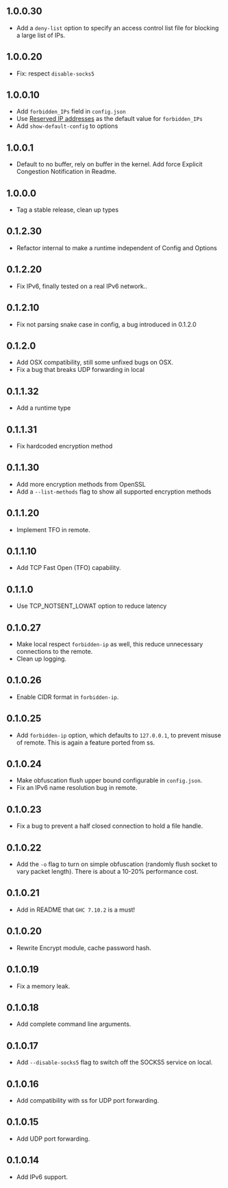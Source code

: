 1.0.0.30
--------
* Add a `deny-list` option to specify an access control list file for blocking a
    large list of IPs.

1.0.0.20
--------
* Fix: respect `disable-socks5`

1.0.0.10
--------
* Add `forbidden_IPs` field in `config.json`
* Use 
  [Reserved IP addresses](https://en.wikipedia.org/wiki/Reserved_IP_addresses)
  as the default value for `forbidden_IPs`
* Add `show-default-config` to options

1.0.0.1
-------
* Default to no buffer, rely on buffer in the kernel. Add force Explicit
  Congestion Notification in Readme.

1.0.0.0
-------
* Tag a stable release, clean up types

0.1.2.30
--------
* Refactor internal to make a runtime independent of Config and Options

0.1.2.20
--------
* Fix IPv6, finally tested on a real IPv6 network..

0.1.2.10
-------
* Fix not parsing snake case in config, a bug introduced in 0.1.2.0

0.1.2.0
-------

* Add OSX compatibility, still some unfixed bugs on OSX. 
* Fix a bug that breaks UDP forwarding in local

0.1.1.32
--------
* Add a runtime type

0.1.1.31
--------
* Fix hardcoded encryption method

0.1.1.30
--------
* Add more encryption methods from OpenSSL
* Add a `--list-methods` flag to show all supported encryption methods

0.1.1.20
--------
* Implement TFO in remote. 

0.1.1.10
--------
* Add TCP Fast Open (TFO) capability. 

0.1.1.0
-------
* Use TCP_NOTSENT_LOWAT option to reduce latency

0.1.0.27
--------
* Make local respect `forbidden-ip` as well, this reduce unnecessary connections
  to the remote.
* Clean up logging.

0.1.0.26
--------
* Enable CIDR format in `forbidden-ip`.

0.1.0.25
--------
* Add `forbidden-ip` option, which defaults to `127.0.0.1`, to prevent misuse
  of remote. This is again a feature ported from ss.

0.1.0.24
--------
* Make obfuscation flush upper bound configurable in `config.json`.
* Fix an IPv6 name resolution bug in remote.

0.1.0.23
---------
* Fix a bug to prevent a half closed connection to hold a file handle.

0.1.0.22
--------
* Add the `-o` flag to turn on simple obfuscation (randomly flush socket to vary
  packet length). There is about a 10-20% performance cost.

0.1.0.21
--------
* Add in README that `GHC 7.10.2` is a must!

0.1.0.20
--------
* Rewrite Encrypt module, cache password hash.

0.1.0.19
--------
* Fix a memory leak.

0.1.0.18
--------
* Add complete command line arguments.

0.1.0.17
--------
* Add `--disable-socks5` flag to switch off the SOCKS5 service on local.

0.1.0.16
--------
* Add compatibility with ss for UDP port forwarding.

0.1.0.15
--------
* Add UDP port forwarding.

0.1.0.14
--------
* Add IPv6 support.
